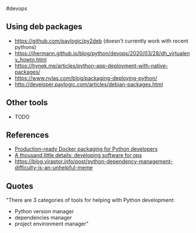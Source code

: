 #devops

## Using deb packages

- https://github.com/paylogic/py2deb (doesn't currently work with recent pythons)
- https://jhermann.github.io/blog/python/devops/2020/03/28/dh_virtualenv_howto.html
- https://hynek.me/articles/python-app-deployment-with-native-packages/
- https://www.nylas.com/blog/packaging-deploying-python/
- http://developer.paylogic.com/articles/debian-packages.html

## Other tools

- TODO

## References

- [Production-ready Docker packaging for Python developers](https://pythonspeed.com/docker/)
- [A thousand little details: developing software for ops](https://pythonspeed.com/articles/developing-tools-for-ops/)
- https://blog.viraptor.info/post/python-dependency-management-difficulty-is-an-unhelpful-meme

## Quotes

"There are 3 categories of tools for helping with Python development:

- Python version manager
- dependencies manager
- project environment manager"
